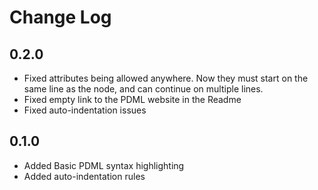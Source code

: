 # Change Log

## 0.2.0

- Fixed attributes being allowed anywhere. Now they must start on the same line as the node, and can continue on multiple lines.
- Fixed empty link to the PDML website in the Readme
- Fixed auto-indentation issues

## 0.1.0

- Added Basic PDML syntax highlighting
- Added auto-indentation rules